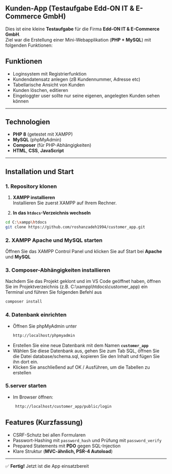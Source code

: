 ## Kunden-App (Testaufgabe Edd-ON IT & E-Commerce GmbH)

Dies ist eine kleine **Testaufgabe** für die Firma **Edd-ON IT & E-Commerce GmbH**.  
Ziel war die Erstellung einer Mini-Webapplikation (**PHP + MySQL**) mit folgenden Funktionen:

## Funktionen
- Loginsystem mit Registrierfunktion
- Kundendatensatz anlegen (zB Kundennummer, Adresse etc)
- Tabellarische Ansicht von Kunden 
- Kunden löschen, editieren 
- Eingeloggter user sollte nur seine eigenen, angelegten Kunden sehen können

---

## Technologien
- **PHP 8** (getestet mit XAMPP)  
- **MySQL** (phpMyAdmin)  
- **Composer** (für PHP-Abhängigkeiten)  
- **HTML**, **CSS**, **JavaScript**  

---

## Installation und Start

### 1. Repository klonen

1. **XAMPP installieren**  
   Installieren Sie zuerst XAMPP auf Ihrem Rechner.

2. **In das `htdocs`-Verzeichnis wechseln**  
```bash
cd C:\xampp\htdocs
git clone https://github.com/roshanzadeh1994/customer_app.git
 ```

### 2. **XAMPP** Apache und MySQL starten
Öffnen Sie das XAMPP Control Panel und klicken Sie auf Start bei **Apache** und **MySQL**

### 3. Composer-Abhängigkeiten installieren
Nachdem Sie das Projekt geklont und im VS Code geöffnet haben, öffnen Sie im Projektverzeichnis (z.B. C:\xampp\htdocs\customer_app) ein Terminal und führen Sie folgenden Befehl aus
```bash
composer install
```
  
### 4. Datenbank einrichten
- Öffnen Sie phpMyAdmin unter 
   ```bash
  http://localhost/phpmyadmin
    ```
- Erstellen Sie eine neue Datenbank mit dem Namen **`customer_app`** 
- Wählen Sie diese Datenbank aus, gehen Sie zum Tab SQL, öffnen Sie die Datei database/schema.sql, kopieren Sie den Inhalt und fügen Sie ihn dort ein.
- Klicken Sie anschließend auf OK / Ausführen, um die Tabellen zu erstellen

 ### 5.server starten
- Im Browser öffnen:  
  ```bash
   http://localhost/customer_app/public/login
    ```

 
## Features (Kurzfassung)
- CSRF-Schutz bei allen Formularen  
- Passwort-Hashing mit `password_hash` und Prüfung mit `password_verify`  
- Prepared Statements mit **PDO** gegen SQL-Injection  
- Klare Struktur (**MVC-ähnlich, PSR-4 Autoload**)  

---

✅ **Fertig!** Jetzt ist die App einsatzbereit 
